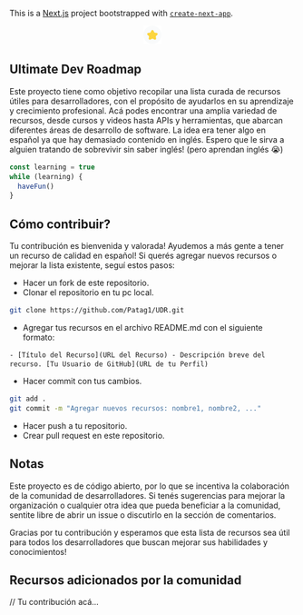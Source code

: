 This is a [Next.js](https://nextjs.org/) project bootstrapped with [`create-next-app`](https://github.com/vercel/next.js/tree/canary/packages/create-next-app).

<p align="center">
  <img src="./public/favicon-32x32.png" alt="logo">
</p>

## Ultimate Dev Roadmap

Este proyecto tiene como objetivo recopilar una lista curada de recursos útiles para desarrolladores, con el propósito de ayudarlos en su aprendizaje y crecimiento profesional. Acá podes encontrar una amplia variedad de recursos, desde cursos y videos hasta APIs y herramientas, que abarcan diferentes áreas de desarrollo de software. La idea era tener algo en español ya que hay demasiado contenido en inglés. Espero que le sirva a alguien tratando de sobrevivir sin saber inglés! (pero aprendan inglés 😭)

```ts
const learning = true
while (learning) {
  haveFun()
}
```

## Cómo contribuir?

Tu contribución es bienvenida y valorada! Ayudemos a más gente a tener un recurso de calidad en español! Si querés agregar nuevos recursos o mejorar la lista existente, seguí estos pasos:

- Hacer un fork de este repositorio.
- Clonar el repositorio en tu pc local.

```bash
git clone https://github.com/Patag1/UDR.git
```

- Agregar tus recursos en el archivo README.md con el siguiente formato:

```
- [Título del Recurso](URL del Recurso) - Descripción breve del recurso. [Tu Usuario de GitHub](URL de tu Perfil)
```

- Hacer commit con tus cambios.

```bash
git add .
git commit -m "Agregar nuevos recursos: nombre1, nombre2, ..."
```

- Hacer push a tu repositorio.
- Crear pull request en este repositorio.

## Notas

Este proyecto es de código abierto, por lo que se incentiva la colaboración de la comunidad de desarrolladores. Si tenés sugerencias para mejorar la organización o cualquier otra idea que pueda beneficiar a la comunidad, sentite libre de abrir un issue o discutirlo en la sección de comentarios.

Gracias por tu contribución y esperamos que esta lista de recursos sea útil para todos los desarrolladores que buscan mejorar sus habilidades y conocimientos!

## Recursos adicionados por la comunidad

// Tu contribución acá...
